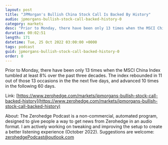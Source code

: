 ```yaml
---
layout: post
title: "JPMorgan's Bullish China Stock Call Is Backed By History"
audio: jpmorgans-bullish-stock-call-backed-history-0
category: markets
desc: "Prior to Monday, there have been only 13 times when the MSCI China Index tumbled at least 8% over the past three decades. The index rebounded in 11 out of those 13 occasions in the the next five days, and advanced 10 times in the following 60 days."
duration: 00:02:51
length: 171
datetime: Tue, 25 Oct 2022 03:00:00 +0000
tags: podcast
guid: jpmorgans-bullish-stock-call-backed-history-0
order: 0
---
```

Prior to Monday, there have been only 13 times when the MSCI China Index tumbled at least 8% over the past three decades. The index rebounded in 11 out of those 13 occasions in the the next five days, and advanced 10 times in the following 60 days.

Link: [https://www.zerohedge.com/markets/jpmorgans-bullish-stock-call-backed-history](https://www.zerohedge.com/markets/jpmorgans-bullish-stock-call-backed-history)

About: The Zerohedge Podcast is a non-commercial, automated program, designed to give people a way to get news from Zerohedge in an audio format.  I am actively working on tweaking and improving the setup to create a better listening experience (October 2022).  Suggestions are welcome: [zerohedgePodcast@outlook.com](mailto:zerohedgePodcast@outlook.com)